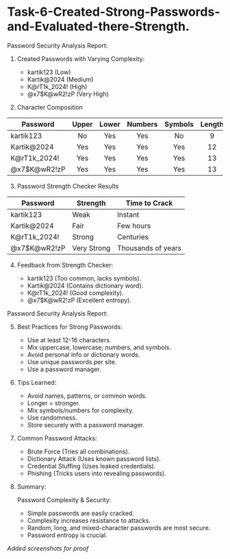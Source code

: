 # Task-6-Created-Strong-Passwords-and-Evaluated-there-Strength.


Password Security Analysis Report:

 1. Created Passwords with Varying Complexity:
    - kartik123 (Low)
    - Kartik@2024 (Medium)
    - K@rT1k_2024! (High)
    - @x7$K@wR2!zP (Very High)
      
 2. Character Composition

 | Password         | Upper | Lower | Numbers | Symbols | Length |
 |------------------|:-----:|:-----:|:-------:|:-------:|:------:|
 | kartik123        | No    | Yes   | Yes     | No      | 9      |
 | Kartik@2024      | Yes   | Yes   | Yes     | Yes     | 12     |
 | K@rT1k_2024!     | Yes   | Yes   | Yes     | Yes     | 13     |
 | @x7$K@wR2!zP     | Yes   | Yes   | Yes     | Yes     | 13     |

 3. Password Strength Checker Results

 | Password         | Strength     | Time to Crack       |
 |------------------|--------------|----------------------|
 | kartik123        | Weak         | Instant              |
 | Kartik@2024      | Fair         | Few hours            |
 | K@rT1k_2024!     | Strong       | Centuries            |
 | @x7$K@wR2!zP     | Very Strong  | Thousands of years   |


 4. Feedback from Strength Checker:
    
      - kartik123 (Too common, lacks symbols).
      - Kartik@2024  (Contains dictionary word).
      - K@rT1k_2024! (Good complexity).
      - @x7$K@wR2!zP (Excellent entropy).


Password Security Analysis Report:


 5. Best Practices for Strong Passwords:
 
      - Use at least 12-16 characters.
      - Mix uppercase, lowercase, numbers, and symbols.
      - Avoid personal info or dictionary words.
      - Use unique passwords per site.
      - Use a password manager.
 

 6. Tips Learned:

      - Avoid names, patterns, or common words.
      - Longer = stronger.
      - Mix symbols/numbers for complexity.
      - Use randomness.
      - Store securely with a password manager.
 
 
 7. Common Password Attacks:
    
      - Brute Force (Tries all combinations).
      - Dictionary Attack (Uses known password lists).
      - Credential Stuffing (Uses leaked credentials).
      - Phishing (Tricks users into revealing passwords).
 
 
 8. Summary:
     
    Password Complexity & Security:
    
      - Simple passwords are easily cracked.
      - Complexity increases resistance to attacks.
      - Random, long, and mixed-character passwords are most secure.
      - Password entropy is crucial.

*Added screenshots for proof*
